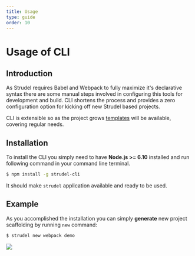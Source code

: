 ```yaml
---
title: Usage
type: guide
order: 10
---
```


# Usage of CLI

## Introduction

As Strudel requires Babel and Webpack to fully maximize it's declarative syntax there are some manual steps involved in configuring this tools for development and build. CLI shortens the process and provides a zero configuration option for kicking off new Strudel based projects. 

CLI is extensible so as the project grows [templates](/guide/templates.html) will be available, covering regular needs.

## Installation

To install the CLI you simply need to have **Node.js >= 6.10** installed and run following command in your command line terminal.
```bash
$ npm install -g strudel-cli
```
It should make `strudel` application available and ready to be used.

## Example

As you accomplished the installation you can simply **generate** new project scaffolding by running `new` command:

```bash
$ strudel new webpack demo
```

<a href="https://asciinema.org/a/F1ZFSMp085bXyMmwwIRvEphJZ" target="_blank"><img src="https://asciinema.org/a/F1ZFSMp085bXyMmwwIRvEphJZ.png" /></a>